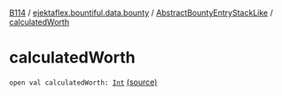 [B114](../../index.md) / [ejektaflex.bountiful.data.bounty](../index.md) / [AbstractBountyEntryStackLike](index.md) / [calculatedWorth](./calculated-worth.md)

# calculatedWorth

`open val calculatedWorth: `[`Int`](https://kotlinlang.org/api/latest/jvm/stdlib/kotlin/-int/index.html) [(source)](https://github.com/ejektaflex/Bountiful/tree/develop/src/main/kotlin/ejektaflex/bountiful/data/bounty/AbstractBountyEntryStackLike.kt#L10)